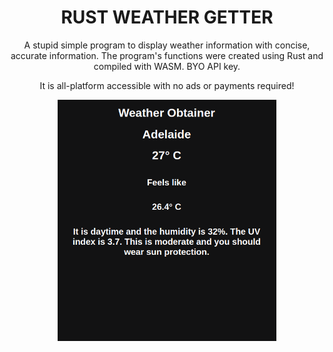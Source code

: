 <h1 align="center">
RUST WEATHER GETTER
</h1>

<p align="center">
  <p align="center">A stupid simple program to display weather information with concise, accurate information. The program's functions were created using Rust and compiled with WASM. BYO API key.
  </p>
<p align="center">
It is all-platform accessible with no ads or payments required!


  
  </p>
  <div align=center align-items="center">
    <img align="center" src="/example.png" width="350" title="Example of how the program should work." alt="Example of how the program displays.">
  </div>

</p>
